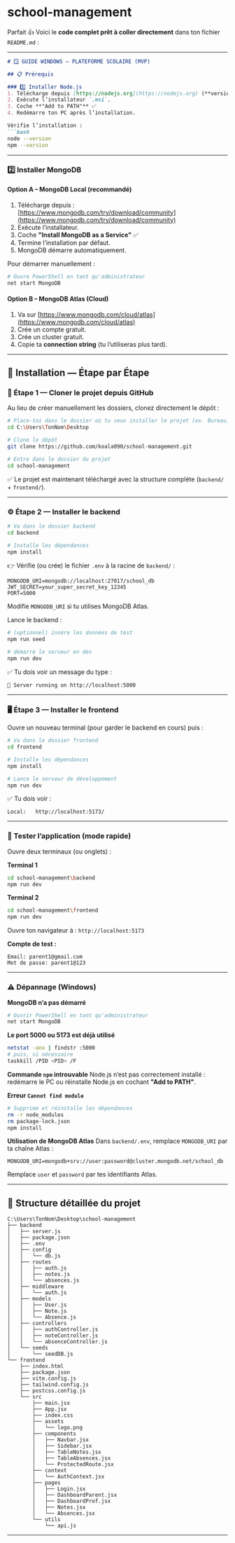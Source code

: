 # school-management
Parfait 👍 Voici le **code complet prêt à coller directement** dans ton fichier `README.md` :

---

````markdown
# 🪟 GUIDE WINDOWS – PLATEFORME SCOLAIRE (MVP)

## 📋 Prérequis

### 1️⃣ Installer Node.js
1. Télécharge depuis [https://nodejs.org](https://nodejs.org) (**version LTS recommandée**).  
2. Exécute l’installateur `.msi`.  
3. Coche **"Add to PATH"** ✅  
4. Redémarre ton PC après l’installation.  

Vérifie l’installation :
```bash
node --version
npm --version
````

---

### 2️⃣ Installer MongoDB

#### Option A – MongoDB Local (recommandé)

1. Télécharge depuis : [https://www.mongodb.com/try/download/community](https://www.mongodb.com/try/download/community)
2. Exécute l’installateur.
3. Coche **"Install MongoDB as a Service"** ✅
4. Termine l’installation par défaut.
5. MongoDB démarre automatiquement.

Pour démarrer manuellement :

```bash
# Ouvre PowerShell en tant qu'administrateur
net start MongoDB
```

#### Option B – MongoDB Atlas (Cloud)

1. Va sur [https://www.mongodb.com/cloud/atlas](https://www.mongodb.com/cloud/atlas)
2. Crée un compte gratuit.
3. Crée un cluster gratuit.
4. Copie ta **connection string** (tu l’utiliseras plus tard).

---



## 🚀 Installation — Étape par Étape

### 🧩 Étape 1 — Cloner le projet depuis GitHub
Au lieu de créer manuellement les dossiers, clonez directement le dépôt :

```bash
# Place-toi dans le dossier où tu veux installer le projet (ex. Bureau)
cd C:\Users\TonNom\Desktop

# Clone le dépôt
git clone https://github.com/koala090/school-management.git

# Entre dans le dossier du projet
cd school-management
````

✅ Le projet est maintenant téléchargé avec la structure complète (`backend/` + `frontend/`).

---

### ⚙️ Étape 2 — Installer le backend

```bash
# Va dans le dossier backend
cd backend

# Installe les dépendances
npm install
```

👉 Vérifie (ou crée) le fichier `.env` à la racine de `backend/` :

```env
MONGODB_URI=mongodb://localhost:27017/school_db
JWT_SECRET=your_super_secret_key_12345
PORT=5000
```

Modifie `MONGODB_URI` si tu utilises MongoDB Atlas.

Lance le backend :

```bash
# (optionnel) insère les données de test
npm run seed

# démarre le serveur en dev
npm run dev
```

✅ Tu dois voir un message du type :

```
🚀 Server running on http://localhost:5000
```

---

### 🖥️ Étape 3 — Installer le frontend

Ouvre un nouveau terminal (pour garder le backend en cours) puis :

```bash
# Va dans le dossier frontend
cd frontend

# Installe les dépendances
npm install

# Lance le serveur de développement
npm run dev
```

✅ Tu dois voir :

```
Local:   http://localhost:5173/
```

---

### 🎯 Tester l’application (mode rapide)

Ouvre deux terminaux (ou onglets) :

**Terminal 1**

```bash
cd school-management\backend
npm run dev
```

**Terminal 2**

```bash
cd school-management\frontend
npm run dev
```

Ouvre ton navigateur à : `http://localhost:5173`

**Compte de test :**

```
Email: parent1@gmail.com
Mot de passe: parent1@123
```

---

### ⚠️ Dépannage (Windows)

**MongoDB n’a pas démarré**

```bash
# Ouvrir PowerShell en tant qu'administrateur
net start MongoDB
```

**Le port 5000 ou 5173 est déjà utilisé**

```bash
netstat -ano | findstr :5000
# puis, si nécessaire
taskkill /PID <PID> /F
```

**Commande `npm` introuvable**
Node.js n’est pas correctement installé : redémarre le PC ou réinstalle Node.js en cochant **"Add to PATH"**.

**Erreur `Cannot find module`**

```bash
# Supprime et réinstalle les dépendances
rm -r node_modules
rm package-lock.json
npm install
```

**Utilisation de MongoDB Atlas**
Dans `backend/.env`, remplace `MONGODB_URI` par ta chaîne Atlas :

```env
MONGODB_URI=mongodb+srv://user:password@cluster.mongodb.net/school_db
```

Remplace `user` et `password` par tes identifiants Atlas.

---

## 📁 Structure détaillée du projet

```
C:\Users\TonNom\Desktop\school-management
├── backend
│   ├── server.js
│   ├── package.json
│   ├── .env
│   ├── config
│   │   └── db.js
│   ├── routes
│   │   ├── auth.js
│   │   ├── notes.js
│   │   └── absences.js
│   ├── middleware
│   │   └── auth.js
│   ├── models
│   │   ├── User.js
│   │   ├── Note.js
│   │   └── Absence.js
│   ├── controllers
│   │   ├── authController.js
│   │   ├── noteController.js
│   │   └── absenceController.js
│   └── seeds
│       └── seedDB.js
└── frontend
    ├── index.html
    ├── package.json
    ├── vite.config.js
    ├── tailwind.config.js
    ├── postcss.config.js
    └── src
        ├── main.jsx
        ├── App.jsx
        ├── index.css
        ├── assets
        │   └── logo.png
        ├── components
        │   ├── Navbar.jsx
        │   ├── Sidebar.jsx
        │   ├── TableNotes.jsx
        │   ├── TableAbsences.jsx
        │   └── ProtectedRoute.jsx
        ├── context
        │   └── AuthContext.jsx
        ├── pages
        │   ├── Login.jsx
        │   ├── DashboardParent.jsx
        │   ├── DashboardProf.jsx
        │   ├── Notes.jsx
        │   └── Absences.jsx
        └── utils
            └── api.js
```

---


